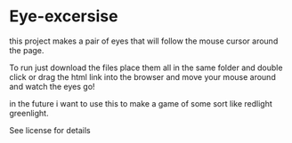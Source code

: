 # Eye-excersise

this project makes a pair of eyes that will follow the mouse cursor around the page.

To run just download the files place them all in the same folder and double click or drag the html link into the browser and move your mouse around and watch the eyes go!

in the future i want to use this to make a game of some sort like redlight greenlight.

See license for details
